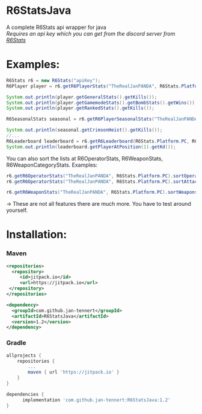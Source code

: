# R6StatsJava
A complete R6Stats api wrapper for java\
_Requires an api key which you can get from the discord server from [R6Stats](https://r6stats.com)_

# Examples:

```java
R6Stats r6 = new R6Stats("apiKey");
R6Player player = r6.getR6PlayerStats("TheRealJanPANDA", R6Stats.Platform.PC);

System.out.println(player.getGeneralStats().getKills());
System.out.println(player.getGamemodeStats().getBombStats().getWins());
System.out.println(player.getRankedStats().getKills());

R6SeasonalStats seasonal = r6.getR6PlayerSeasonalStats("TheRealJanPANDA", R6Stats.Platform.PC);

System.out.println(seasonal.getCrimsonHeist().getKills());
//...
R6Leaderboard leaderboard = r6.getR6Leaderboard(R6Stats.Platform.PC, R6Stats.Region.ALL);
System.out.println(leaderboard.getPlayerAtPosition(1).getKd());
```
You can also sort the lists at R6OperatorStats, R6WeaponStats, R6WeaponCategoryStats. Examples:
```java
r6.getR6OperatorStats("TheRealJanPANDA", R6Stats.Platform.PC).sortOperatorsBy(R6Operator.SortValue.KILLS)
r6.getR6OperatorStats("TheRealJanPANDA", R6Stats.Platform.PC).sortAttackersBy(R6Operator.SortValue.KILLS)

r6.getR6WeaponStats("TheRealJanPANDA", R6Stats.Platform.PC).sortWeaponsBy(R6Weapon.SortValue.KILLS)
```

-> These are not all features there are much more. You have to test around yourself.

# Installation:

### Maven

```xml
<repositories>
  <repository>
	 <id>jitpack.io</id>
	 <url>https://jitpack.io</url>
 </repository>
</repositories>
```
```xml
<dependency>
  <groupId>com.github.jan-tennert</groupId>
  <artifactId>R6StatsJava</artifactId>
  <version>1.2</version>
</dependency>
```

### Gradle

```gradle
allprojects {
	repositories {
		...
		maven { url 'https://jitpack.io' }
	}
}
```
```gradle
dependencies {
      implementation 'com.github.jan-tennert:R6StatsJava:1.2'
}
```
